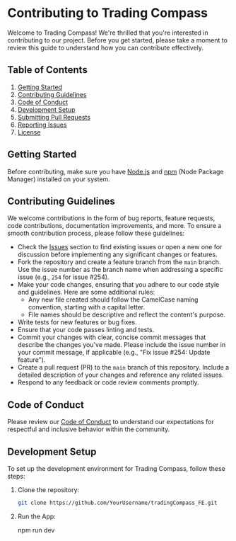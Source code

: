 # Contributing to Trading Compass

Welcome to Trading Compass! We're thrilled that you're interested in contributing to our project. Before you get started, please take a moment to review this guide to understand how you can contribute effectively.

## Table of Contents

1. [Getting Started](#getting-started)
2. [Contributing Guidelines](#contributing-guidelines)
3. [Code of Conduct](#code-of-conduct)
4. [Development Setup](#development-setup)
5. [Submitting Pull Requests](#submitting-pull-requests)
6. [Reporting Issues](#reporting-issues)
7. [License](#license)

## Getting Started

Before contributing, make sure you have [Node.js](https://nodejs.org/) and [npm](https://www.npmjs.com/) (Node Package Manager) installed on your system.

## Contributing Guidelines

We welcome contributions in the form of bug reports, feature requests, code contributions, documentation improvements, and more. To ensure a smooth contribution process, please follow these guidelines:

- Check the [Issues](https://github.com/YourUsername/tradingCompass_FE/issues) section to find existing issues or open a new one for discussion before implementing any significant changes or features.
- Fork the repository and create a feature branch from the `main` branch. Use the issue number as the branch name when addressing a specific issue (e.g., `254` for issue #254).
- Make your code changes, ensuring that you adhere to our code style and guidelines. Here are some additional rules:
  - Any new file created should follow the CamelCase naming convention, starting with a capital letter.
  - File names should be descriptive and reflect the content's purpose.
- Write tests for new features or bug fixes.
- Ensure that your code passes linting and tests.
- Commit your changes with clear, concise commit messages that describe the changes you've made. Please include the issue number in your commit message, if applicable (e.g., "Fix issue #254: Update feature").
- Create a pull request (PR) to the `main` branch of this repository. Include a detailed description of your changes and reference any related issues.
- Respond to any feedback or code review comments promptly.

## Code of Conduct

Please review our [Code of Conduct](CODE_OF_CONDUCT.md) to understand our expectations for respectful and inclusive behavior within the community.

## Development Setup

To set up the development environment for Trading Compass, follow these steps:

1. Clone the repository:

   ```bash
   git clone https://github.com/YourUsername/tradingCompass_FE.git

   ```

2. Run the App:

   npm run dev
